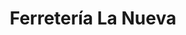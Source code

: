 ---
title: "Ferretería La Nueva"
url: /santa-lucia-cotzumalguapa/ferreteria-la-nueva/
shop: hardware
---